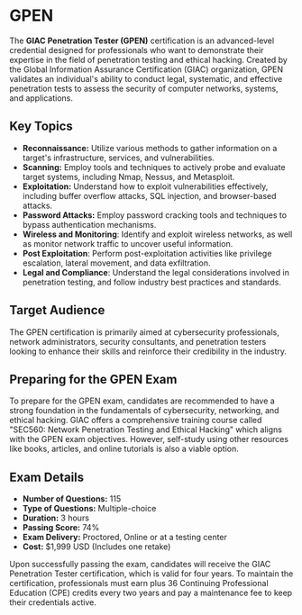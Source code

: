 # GPEN

The **GIAC Penetration Tester (GPEN)** certification is an advanced-level credential designed for professionals who want to demonstrate their expertise in the field of penetration testing and ethical hacking. Created by the Global Information Assurance Certification (GIAC) organization, GPEN validates an individual's ability to conduct legal, systematic, and effective penetration tests to assess the security of computer networks, systems, and applications.

## Key Topics

- **Reconnaissance:** Utilize various methods to gather information on a target's infrastructure, services, and vulnerabilities.
- **Scanning:** Employ tools and techniques to actively probe and evaluate target systems, including Nmap, Nessus, and Metasploit.
- **Exploitation:** Understand how to exploit vulnerabilities effectively, including buffer overflow attacks, SQL injection, and browser-based attacks.
- **Password Attacks:** Employ password cracking tools and techniques to bypass authentication mechanisms.
- **Wireless and Monitoring**: Identify and exploit wireless networks, as well as monitor network traffic to uncover useful information.
- **Post Exploitation**: Perform post-exploitation activities like privilege escalation, lateral movement, and data exfiltration.
- **Legal and Compliance**: Understand the legal considerations involved in penetration testing, and follow industry best practices and standards.

## Target Audience

The GPEN certification is primarily aimed at cybersecurity professionals, network administrators, security consultants, and penetration testers looking to enhance their skills and reinforce their credibility in the industry.

## Preparing for the GPEN Exam

To prepare for the GPEN exam, candidates are recommended to have a strong foundation in the fundamentals of cybersecurity, networking, and ethical hacking. GIAC offers a comprehensive training course called "SEC560: Network Penetration Testing and Ethical Hacking" which aligns with the GPEN exam objectives. However, self-study using other resources like books, articles, and online tutorials is also a viable option.

## Exam Details

- **Number of Questions:** 115
- **Type of Questions:** Multiple-choice
- **Duration:** 3 hours
- **Passing Score:** 74%
- **Exam Delivery:** Proctored, Online or at a testing center
- **Cost:** $1,999 USD (Includes one retake)

Upon successfully passing the exam, candidates will receive the GIAC Penetration Tester certification, which is valid for four years. To maintain the certification, professionals must earn plus 36 Continuing Professional Education (CPE) credits every two years and pay a maintenance fee to keep their credentials active.